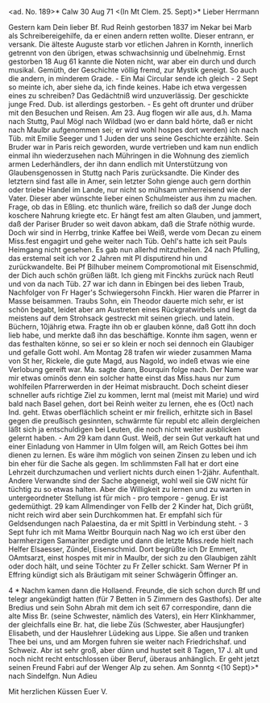 <ad. No. 189>* Calw 30 Aug 71
 <(In Mt Clem. 25. Sept)>*
Lieber Herrmann

Gestern kam Dein lieber Bf. Rud Reinh gestorben 1837 im Nekar bei Marb als Schreibereigehilfe, da er einen andern retten wollte. Dieser entrann, er versank. Die älteste Auguste starb vor etlichen Jahren in Kornth, innerlich getrennt von den übrigen, etwas schwachsinnig und übelnehmig. Ernst gestorben 18 Aug 61 kannte die Noten nicht, war aber ein durch und durch musikal. Gemüth, der Geschichte völlig fremd, zur Mystik geneigt. So auch die andern, in minderem Grade. - Ein Mai Circular sende ich gleich - 2 Sept so meinte ich, aber siehe da, ich finde keines. Habe ich etwa vergessen eines zu schreiben? Das Gedächtniß wird unzuverlässig. Der geschickte junge Fred. Dub. ist allerdings gestorben. - Es geht oft drunter und drüber mit den Besuchen und Reisen. Am 23. Aug flogen wir alle aus, d.h. Mama nach Stuttg, Paul Mögl nach Wildbad (wo er dann bald hörte, daß er nicht nach Maulbr aufgenommen sei; er wird wohl hospes dort werden) ich nach Tüb. mit Emilie Seeger und 1 Juden der uns seine Geschichte erzählte. Sein Bruder war in Paris reich geworden, wurde vertrieben und kam nun endlich einmal ihn wiederzusehen nach Mühringen in die Wohnung des ziemlich armen Lederhändlers, der ihn dann endlich mit Unterstützung von Glaubensgenossen in Stuttg nach Paris zurücksandte. Die Kinder des letztern sind fast alle in Amer, sein letzter Sohn gienge auch gern dorthin oder triebe Handel im Lande, nur nicht so mühsam umherreisend wie der Vater. Dieser aber wünschte lieber einen Schulmeister aus ihm zu machen. Frage, ob das in Eßling. etc thunlich wäre, freilich so daß der Junge doch koschere Nahrung kriegte etc. Er hängt fest am alten Glauben, und jammert, daß der Pariser Bruder so weit davon abkam, daß die Strafe nöthig wurde. Doch wir sind in Herrbg, trinke Kaffee bei Weiß, werde vom Decan zu einem Miss.fest engagirt und gehe weiter nach Tüb. Oehl's hatte ich seit Pauls Heimgang nicht gesehen. Es gab nun allerhd mitzutheilen. 24 nach Pfulling, das erstemal seit ich vor 2 Jahren mit Pl disputirend hin und zurückwandelte. Bei Pf Bilhuber meinem Compromotional mit Eisenschmid, der Dich auch schön grüßen läßt. Ich gieng mit Finckhs zurück nach Reutl und von da nach Tüb. 27 war ich dann in Ebingen bei des lieben Traub, Nachfolger von Fr Hager's Schwiegersohn Finckh. Hier waren die Pfarrer in Masse beisammen. Traubs Sohn, ein Theodor dauerte mich sehr, er ist schön begabt, leidet aber am Austreten eines Rückgratwirbels und liegt da meistens auf dem Strohsack gestreckt mit seinen griech. und latein. Büchern, 10jährig etwa. Fragte ihn ob er glauben könne, daß Gott ihn doch lieb habe, und merkte daß ihn das beschäftige. Konnte ihm sagen, wenn er das festhalten könne, so sei er so klein er noch sei dennoch ein Glaubiger und gefalle Gott wohl. Am Montag 28 trafen wir wieder zusammen Mama von St her, Rickele, die gute Magd, aus Nagold, wo indeß etwas wie eine Verlobung gereift war. Ma. sagte dann, Bourquin folge nach. Der Name war mir etwas ominös denn ein solcher hatte einst das Miss.haus nur zum wohlfeilen Pfarrerwerden in der Heimat misbraucht. Doch scheint dieser schneller aufs richtige Ziel zu kommen, lernt mal (meist mit Marie) und wird bald nach Basel gehen, dort bei Reinh weiter zu lernen, ehe es (Oct) nach Ind. geht. Etwas oberflächlich scheint er mir freilich, erhitzte sich in Basel gegen die preußisch gesinnten, schwärmte für republ etc allein dergleichen läßt sich ja entschuldigen bei Leuten, die noch nicht weiter ausblicken gelernt haben. - Am 29 kam dann Gust. Weiß, der sein Gut verkauft hat und einer Einladung von Hammer in Ulm folgen will, am Reich Gottes bei ihm dienen zu lernen. Es wäre ihm möglich von seinen Zinsen zu leben und ich bin eher für die Sache als gegen. Im schlimmsten Fall hat er dort eine Lehrzeit durchzumachen und verliert nichts durch einen 1-2jähr. Aufenthalt. Andere Verwandte sind der Sache abgeneigt, wohl weil sie GW nicht für tüchtig zu so etwas halten. Aber die Willigkeit zu lernen und zu warten in untergeordneter Stellung ist für mich - pro tempore - genug. Er ist gedemüthigt. 
29 kam Allmendinger von Fellb der 2 Kinder hat, Dich grüßt, nicht reich wird aber sein Durchkommen hat. Er empfahl sich für Geldsendungen nach Palaestina, da er mit Spittl in Verbindung steht. - 3 Sept fuhr ich mit Mama Weitbr Bourquin nach Nag wo ich erst über den barmherzigen Samariter predigte und dann die letzte Miss.rede hielt nach Helfer Elsaesser, Zündel, Eisenschmid. Dort begrüßte ich Dr Emmert, OAmtsarzt, einst hospes mit mir in Maulbr, der sich zu den Glaubigen zählt oder doch hält, und seine Töchter zu Fr Zeller schickt. Sam Werner Pf in Effring kündigt sich als Bräutigam mit seiner Schwägerin Öffinger an.

4 <Sept>* Nachm kamen dann die Hollaend. Freunde, die sich schon durch Bf und telegr angekündigt hatten (für 7 Betten in 5 Zimmern des Gasthofs). Der alte Bredius und sein Sohn Abrah mit dem ich seit 67 correspondire, dann die alte Miss Br. (seine Schwester, nämlich des Vaters), ein Herr Klinkhammer, der gleichfalls eine Br. hat, die liebe Züs (Schwester, aber Hausjungfer) Elisabeth, und der Hauslehrer Lüdeking aus Lippe. Sie aßen und tranken Thee bei uns, und am Morgen fuhren sie weiter nach Friedrichshaf. und Schweiz. Abr ist sehr groß, aber dünn und hustet seit 8 Tagen, 17 J. alt und noch nicht recht entschlossen über Beruf, überaus anhänglich. Er geht jetzt seinen Freund Fabri auf der Wenger Alp zu sehen. Am Sonntg <(10 Sept)>* nach Sindelfgn. Nun Adieu

 Mit herzlichen Küssen
 Euer V.
